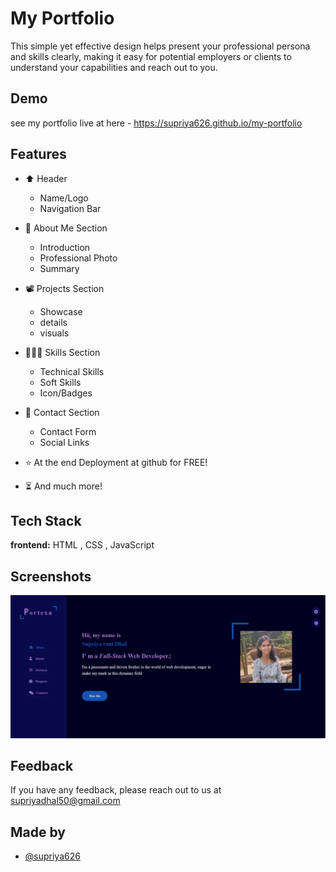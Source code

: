 
# My Portfolio

This simple yet effective design helps present your professional persona and skills clearly, making it easy for potential employers or clients to understand your capabilities and reach out to you.


## Demo

see my portfolio live at here  - https://supriya626.github.io/my-portfolio


## Features

- ⬆️ Header
  - Name/Logo
  - Navigation Bar

- 🫠 About Me Section
  - Introduction
  - Professional Photo
  - Summary
- 📽️ Projects Section
  - Showcase
  - details
  - visuals
- 🤹🏼‍♂️ Skills Section
  - Technical Skills
  - Soft Skills
  - Icon/Badges 
- 🛂 Contact Section
  - Contact Form
  - Social Links 
- ⭐ At the end Deployment at github for FREE!
- ⏳ And much more!


## Tech Stack

**frontend:** HTML , CSS , JavaScript 






## Screenshots

![My portFolio demo](https://github.com/supriya626/my-portfolio/blob/main/portfolio-ss.png)


## Feedback

If you have any feedback, please reach out to us at supriyadhal50@gmail.com


## Made by 

- [@supriya626](https://github.com/supriya626) 



